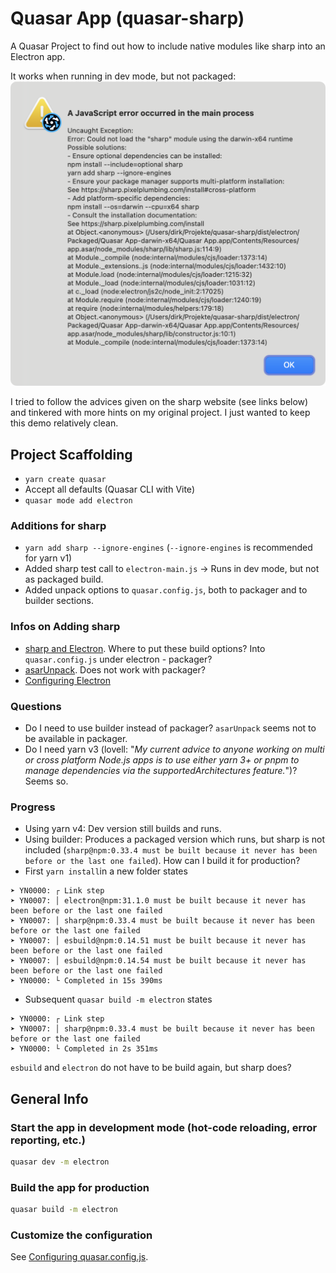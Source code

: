 # Quasar App (quasar-sharp)

A Quasar Project to find out how to include native modules like sharp into an Electron app.

It works when running in dev mode, but not packaged:
![Error](error.png)

I tried to follow the advices given on the sharp website (see links below) and tinkered with more hints on my original project. I just wanted to keep this demo relatively clean.

## Project Scaffolding

- `yarn create quasar`
- Accept all defaults (Quasar CLI with Vite)
- `quasar mode add electron`

### Additions for sharp

- `yarn add sharp --ignore-engines` (`--ignore-engines` is recommended for yarn v1)
- Added sharp test call to `electron-main.js` -> Runs in dev mode, but not as packaged build.
- Added unpack options to `quasar.config.js`, both to packager and to builder sections.

### Infos on Adding sharp

- [sharp and Electron](https://sharp.pixelplumbing.com/install#electron). Where to put these build options? Into `quasar.config.js` under electron - packager?
- [asarUnpack](https://github.com/lovell/sharp/issues/3985). Does not work with packager?
- [Configuring Electron](https://quasar.dev/quasar-cli-vite/developing-electron-apps/configuring-electron)

### Questions

- Do I need to use builder instead of packager? `asarUnpack` seems not to be available in packager.
- Do I need yarn v3 (lovell: "_My current advice to anyone working on multi or cross platform Node.js apps is to use either yarn 3+ or pnpm to manage dependencies via the supportedArchitectures feature._")? Seems so.

### Progress

- Using yarn v4: Dev version still builds and runs.
- Using builder: Produces a packaged version which runs, but sharp is not included (`sharp@npm:0.33.4 must be built because it never has been before or the last one failed`). How can I build it for production?
- First `yarn install`in a new folder states

```
➤ YN0000: ┌ Link step
➤ YN0007: │ electron@npm:31.1.0 must be built because it never has been before or the last one failed
➤ YN0007: │ sharp@npm:0.33.4 must be built because it never has been before or the last one failed
➤ YN0007: │ esbuild@npm:0.14.51 must be built because it never has been before or the last one failed
➤ YN0007: │ esbuild@npm:0.14.54 must be built because it never has been before or the last one failed
➤ YN0000: └ Completed in 15s 390ms
```

- Subsequent `quasar build -m electron` states

```
➤ YN0000: ┌ Link step
➤ YN0007: │ sharp@npm:0.33.4 must be built because it never has been before or the last one failed
➤ YN0000: └ Completed in 2s 351ms
```

`esbuild` and `electron` do not have to be build again, but sharp does?

## General Info

### Start the app in development mode (hot-code reloading, error reporting, etc.)

```bash
quasar dev -m electron
```

### Build the app for production

```bash
quasar build -m electron
```

### Customize the configuration

See [Configuring quasar.config.js](https://v2.quasar.dev/quasar-cli-vite/quasar-config-js).
